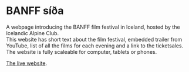 # BANFF síða
 A webpage introducing the BANFF film festival in Iceland, hosted by the Icelandic Alpine Club.  
 This website has short text about the film festival, embedded trailer from YouTube, list of all the films for each evening and a link to the ticketsales.  
 The website is fully scaleable for computer, tablets or phones.  

[The live website](http://isalp.is/banff/).

